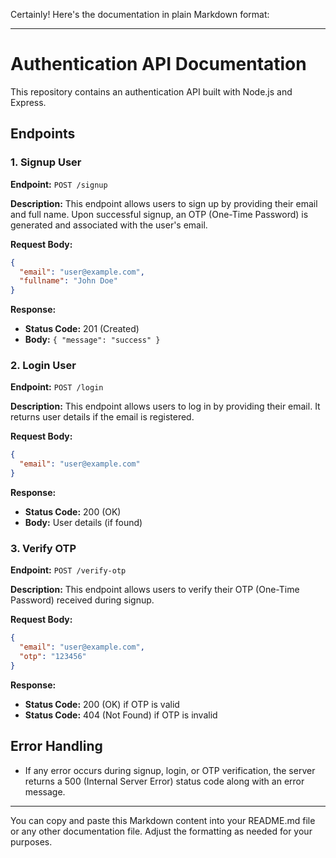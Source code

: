 
Certainly! Here's the documentation in plain Markdown format:

---

# Authentication API Documentation

This repository contains an authentication API built with Node.js and Express.

## Endpoints

### 1. Signup User

**Endpoint:** `POST /signup`

**Description:** This endpoint allows users to sign up by providing their email and full name. Upon successful signup, an OTP (One-Time Password) is generated and associated with the user's email.

**Request Body:**
```json
{
  "email": "user@example.com",
  "fullname": "John Doe"
}
```

**Response:**
- **Status Code:** 201 (Created)
- **Body:** `{ "message": "success" }`

### 2. Login User

**Endpoint:** `POST /login`

**Description:** This endpoint allows users to log in by providing their email. It returns user details if the email is registered.

**Request Body:**
```json
{
  "email": "user@example.com"
}
```

**Response:**
- **Status Code:** 200 (OK)
- **Body:** User details (if found)

### 3. Verify OTP

**Endpoint:** `POST /verify-otp`

**Description:** This endpoint allows users to verify their OTP (One-Time Password) received during signup.

**Request Body:**
```json
{
  "email": "user@example.com",
  "otp": "123456"
}
```

**Response:**
- **Status Code:** 200 (OK) if OTP is valid
- **Status Code:** 404 (Not Found) if OTP is invalid

## Error Handling

- If any error occurs during signup, login, or OTP verification, the server returns a 500 (Internal Server Error) status code along with an error message.

---

You can copy and paste this Markdown content into your README.md file or any other documentation file. Adjust the formatting as needed for your purposes.
